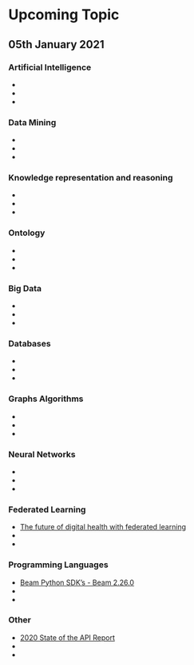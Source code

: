# Upcoming Topic

## 05th January 2021

### Artificial Intelligence
- 
- 
- 

### Data Mining
- 
- 
- 
### Knowledge representation and reasoning
- 
- 
- 

### Ontology
- 
- 
- 

### Big Data
- 
- 
- 


### Databases
- 
- 
- 

### Graphs Algorithms
- 
- 
- 

### Neural Networks
- 
- 
- 

### Federated Learning
- [The future of digital health with federated learning](https://www.nature.com/articles/s41746-020-00323-1)
- 
- 

### Programming Languages
- [Beam Python SDK’s - Beam 2.26.0](https://beam.apache.org/blog/dataframe-api-preview-available/)
- 
- 

### Other
- [2020 State of the API Report](https://www.postman.com/state-of-api/)
- 
- 
